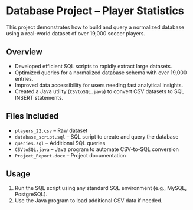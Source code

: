 # Database Project – Player Statistics

This project demonstrates how to build and query a normalized database using a real-world dataset of over 19,000 soccer players.

## Overview

- Developed efficient SQL scripts to rapidly extract large datasets.
- Optimized queries for a normalized database schema with over 19,000 entries.
- Improved data accessibility for users needing fast analytical insights.
- Created a Java utility (`CSVtoSQL.java`) to convert CSV datasets to SQL INSERT statements.

## Files Included

- `players_22.csv` – Raw dataset
- `database_script.sql` – SQL script to create and query the database
- `queries.sql` – Additional SQL queries
- `CSVtoSQL.java` – Java program to automate CSV-to-SQL conversion
- `Project_Report.docx` – Project documentation

## Usage

1. Run the SQL script using any standard SQL environment (e.g., MySQL, PostgreSQL).
2. Use the Java program to load additional CSV data if needed.

